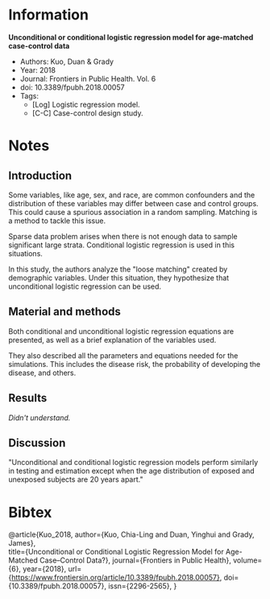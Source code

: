 # Information

**Unconditional or conditional logistic regression model for age-matched
case-control data**

- Authors: Kuo, Duan & Grady
- Year: 2018
- Journal: Frontiers in Public Health. Vol. 6
- doi: 10.3389/fpubh.2018.00057
- Tags:
    - [Log] Logistic regression model.
    - [C-C] Case-control design study.

# Notes

## Introduction

Some variables, like age, sex, and race, are common confounders and the
distribution of these variables may differ between case and control groups. This
could cause a spurious association in a random sampling. Matching is a method to
tackle this issue.

Sparse data problem arises when there is not enough data to sample significant
large strata. Conditional logistic regression is used in this situations.

In this study, the authors analyze the "loose matching" created by demographic
variables. Under this situation, they hypothesize that unconditional logistic
regression can be used.

## Material and methods

Both conditional and unconditional logistic regression equations are presented,
as well as a brief explanation of the variables used.

They also described all the parameters and equations needed for the simulations.
This includes the disease risk, the probability of developing the disease, and
others.

## Results

_Didn't understand._

## Discussion

"Unconditional and conditional logistic regression models perform similarly in
testing and estimation except when the age distribution of exposed and unexposed
subjects are 20 years apart."

# Bibtex

@article{Kuo_2018,
    author={Kuo, Chia-Ling and Duan, Yinghui and Grady, James},   
    title={Unconditional or Conditional Logistic Regression Model for Age-Matched Case–Control Data?},
    journal={Frontiers in Public Health},
    volume={6},
    year={2018},
    url={https://www.frontiersin.org/article/10.3389/fpubh.2018.00057},
    doi={10.3389/fpubh.2018.00057},
    issn={2296-2565},
}

